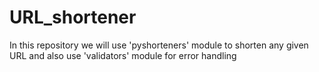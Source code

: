 # URL_shortener
In this repository we will use 'pyshorteners' module to shorten any given URL and also use 'validators' module for error handling
